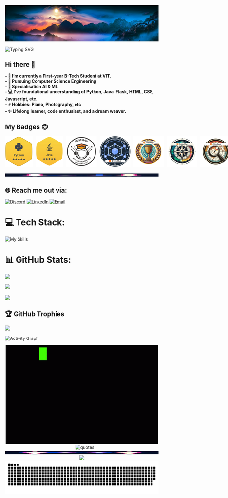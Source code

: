 <img src = "./Resources/banner.jpeg" width="1100px">

![Typing SVG](https://readme-typing-svg.demolab.com?font=Fira+Code&weight=700&size=32&duration=2000&pause=0&color=F7F7F7&center=true&vCenter=true&multiline=true&width=1000&height=150&lines=Hi!+;I+am+Sameer+Prajapati.;+A+Passionate+coder+from+India!)

## Hi there 👋

<b>
- 🔭 I’m currently a First-year B-Tech Student at VIT. <br>
- 🌱 Pursuing Computer Science Engineering <br>
- 👯 Specialisation AI & ML <br>
- 💻 I've foundational understanding of Python, Java, Flask, HTML, CSS, Javascript, etc. <br>
- ⚡ Hobbies: Piano, Photography, etc <br>
- ✨ Lifelong learner, code enthusiast, and a dream weaver.
</b>
<!--
- 🤔 I’m looking for help with ...
- 💬 Ask me about ...
- 📫 How to reach me: ...
-->

## My Badges 😊
<div style='display:flex; align-items:center; gap: 10px;' align='left'>
  <img src="./Resources/5-Star Python Hackerrank.png" width="90px" height="100px" />
  <img src="./Resources/java 5 star.png" width="91px" height="102px" />
  <img src="./Resources/Postman API Fundamentals Student Expert.png" width="100px" height="100px" />
  <img src="./Resources/Hack-Web3Conf 2024 Badge.png" width="100px" height="100px" />
  <img src="./Resources/5.png" width="100px" height="100px" />
  <img src="./Resources/1.png" width="100px" height="100px" />
  <img src="./Resources/2.png" width="100px" height="100px" />
<!--   <img src="https://github.com/SamXop123/SamXop123/blob/main/3.png" width="100px" height="100px" /> -->
  <img src="./Resources/4.png" width="100px" height="100px" />
  <!--
  <img src="https://github.com/girlscript/gssoc-website-new/blob/main/public/badges/8.png" width="100px" height="100px" /> -->
</div>
<br>
<img src="./Resources/Dynamic_bar.gif" width="1100" height="10" alt="End">

## 🌐 Reach me out via:
[![Discord](https://img.shields.io/badge/Discord-%237289DA.svg?logo=discord&logoColor=white)](https://discord.gg/dot_notsam) [![LinkedIn](https://img.shields.io/badge/LinkedIn-%230077B5.svg?logo=linkedin&logoColor=white)](https://linkedin.com/in/sameer-prajapati-vit) [![Email](https://custom-icon-badges.demolab.com/badge/Email-pink?logo=112-gmail_email_mail-512&logoColor=white)](mailto:sameerprajapati066@gmail.com)


# 💻 Tech Stack:
![My Skills](https://skillicons.dev/icons?i=java,py,html,css,js,flask,markdown,github,windows,vscode,pycharm,clion,vercel,netlify,figma,ae,ps,pr,matlab,notion,postman)

# 📊 GitHub Stats:
![](https://github-readme-stats.vercel.app/api?username=SamXop123&theme=ambient_gradient&hide_border=false&include_all_commits=true&count_private=true)<br/>
<!-- [![](https://streak-stats.demolab.com?user=SamXop123&theme=ambient-gradient&hide_border=true)](https://git.io/streak-stats) -->
![](https://github-readme-streak-stats.herokuapp.com/?user=SamXop123&theme=ambient_gradient&hide_border=false)<br/><br/>
![](https://github-readme-stats.vercel.app/api/top-langs/?username=SamXop123&theme=ambient_gradient&layout=compact&langs_count=15)
<!--![](https://github-readme-stats.vercel.app/api/top-langs/?username=SamXop123&theme=ambient_gradient&hide_border=false&include_all_commits=true&count_private=true&layout=compact) -->

## 🏆 GitHub Trophies
![](https://github-profile-trophy.vercel.app/?username=SamXop123&theme=tokyonight&no-frame=false&no-bg=true&margin-w=4)

![Activity Graph](https://github-readme-activity-graph.vercel.app/graph?username=SamXop123&theme=react-dark&hide_border=true)

<!-- <img src="https://github.com/SamXop123/SamXop123/blob/main/VUIexploration-ezgif.com-speed%20(1).gif" width="1000" height="10" alt="End"> -->

<div align="center">
<img src="./Resources/EatCodeRepeat1.gif" alt="Coding.. Forever..." width="500">&nbsp;&nbsp;&nbsp;&nbsp;
<img src="https://quotes-github-readme.vercel.app/api?type=vetical&theme=radical" width="300" alt="quotes">
</div>

<img src="./Resources/Dynamic_bar.gif" width="1000" height="10" alt="End">

<!-- [![](https://visitcount.itsvg.in/api?id=SamXop123&icon=5&color=1)](https://visitcount.itsvg.in) -->
<div align="center">
  <img src="https://profile-counter.glitch.me/SamXop123/count.svg?" start="1000" />
</div> 

<div align="center">
  <!-- <img alt="snake eating my contributions" src="https://raw.githubusercontent.com/SamXop123/SamXop123/output/github-contribution-grid-snake.svg" />
  ![snake gif](https://github.com/SamXop123/SamXop123/blob/output/github-contribution-grid-snake.gif) -->
  <picture>
    <source media="(prefers-color-scheme: dark)" srcset="https://raw.githubusercontent.com/SamXop123/SamXop123/output/github-snake-dark.svg" />
    <source media="(prefers-color-scheme: light)" srcset="https://raw.githubusercontent.com/SamXop123/SamXop123/output/github-snake.svg" />
    <img alt="github-snake" src="https://raw.githubusercontent.com/SamXop123/SamXop123/output/github-snake.svg" />
  </picture>
  
<br>
</div> 
